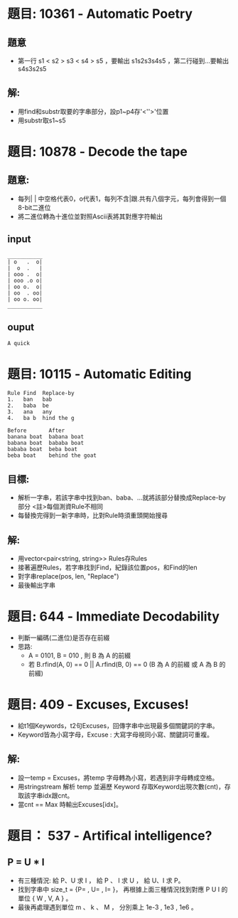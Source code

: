 # 題目: 10361 - Automatic Poetry
## 題意
- 第一行 s1 < s2 > s3 < s4 > s5 ，要輸出 s1s2s3s4s5 ，第二行碰到...要輸出s4s3s2s5
## 解:
- 用find和substr取要的字串部分，設p1~p4存'<''>'位置
- 用substr取s1~s5

# 題目: 10878 - Decode the tape
## 題意:
- 每列| | 中空格代表0，o代表1，每列不含|跟.共有八個字元，每列會得到一個8-bit二進位
- 將二進位轉為十進位並對照Ascii表將其對應字符輸出
## input
```
___________
| o   .  o|
|  o  .   |
| ooo .  o|
| ooo .o o|
| oo o.  o|
| oo  . oo|
| oo o. oo|
___________
```
## ouput
```
A quick
```

# 題目: 10115 - Automatic Editing
```
Rule Find  Replace-by
1.   ban   bab
2.   baba  be
3.   ana   any
4.   ba b  hind the g
```
```
Before       After
banana boat  babana boat
babana boat  bababa boat
bababa boat  beba boat
beba boat    behind the goat
```
## 目標:
- 解析一字串，若該字串中找到ban、baba、...就將該部分替換成Replace-by部分 <註>每個測資Rule不相同
- 每替換完得到一新字串時，比對Rule時須重頭開始搜尋
## 解:
- 用vector<pair<string, string>> Rules存Rules
- 接著遍歷Rules，若字串找到Find，紀錄該位置pos，和Find的len
- 對字串replace(pos, len, "Replace")
- 最後輸出字串

# 題目: 644 - Immediate Decodability
- 判斷一編碼(二進位)是否存在前綴
- 思路:
  - A = 0101, B = 010 , 則 B 為 A 的前綴
  - 若 B.rfind(A, 0) == 0 || A.rfind(B, 0) == 0 (B 為 A 的前綴 或 A 為 B 的前綴)

# 題目: 409 - Excuses, Excuses!
- 給t1個Keywords，t2句Excuses，回傳字串中出現最多個關鍵詞的字串。
- Keyword皆為小寫字母，Excuse : 大寫字母視同小寫、關鍵詞可重複。
## 解:
- 設一temp = Excuses，將temp 字母轉為小寫，若遇到非字母轉成空格。
- 用stringstream 解析 temp 並遍歷 Keyword 存取Keyword出現次數(cnt)，存取該字串idx跟cnt。
- 當cnt == Max 時輸出Excuses[idx]。

# 題目： 537 - Artifical intelligence? 
## P = U * I
- 有三種情況: 給 P、U 求 I ， 給 P 、 I 求 U ， 給 U、I 求 P。
- 找到字串中 size_t = {P= , U= , I= }， 再根據上面三種情況找到對應 P U I 的單位 { W , V, A } 。
- 最後再處理遇到單位 m 、 k 、 M ， 分別乘上 1e-3 , 1e3 , 1e6 。
  
